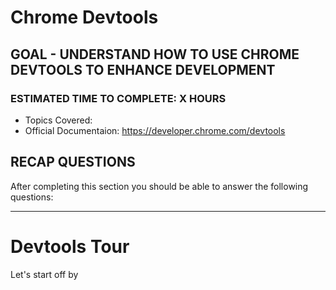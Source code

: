 # Chrome Devtools
## GOAL - UNDERSTAND HOW TO USE CHROME DEVTOOLS TO ENHANCE DEVELOPMENT

### ESTIMATED TIME TO COMPLETE: X HOURS
* Topics Covered:
* Official Documentaion: https://developer.chrome.com/devtools

## RECAP QUESTIONS
After completing this section you should be able to answer the following questions:

***

# Devtools Tour
Let's start off by
